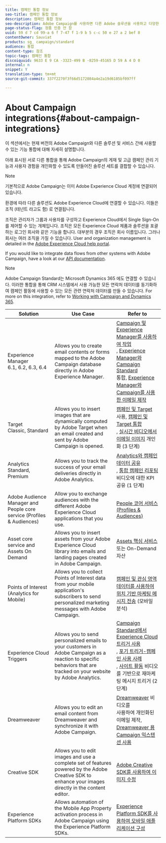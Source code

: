 ```yaml
---
title: 캠페인 통합 정보
seo-title: 캠페인 통합 정보
description: 캠페인 통합 정보
seo-description: Adobe Campaign를 사용하면 다른 Adobe 솔루션을 사용하고 다양한 기능을 결합할 수 있습니다.
page-status-flag: 정품 인증 안 함
uuid: 59 d 7 cd 99-a 6 f 7-47 f 1-9 b 5 c-c 50 e 27 a 2 bef 8
contentOwner: Sauviat
products: sg_ campaign/standard
audience: 통합
content-type: 참조
topic-tags: 캠페인 통합
discoiquuid: 9633 E 9 CA -3323-499 B -8259-45165 D 59 A 4 D 0
internal: n
snippet: Y
translation-type: tm+mt
source-git-commit: 337f2270f3f66d5172084a4e2a19d6185bf097ff

---
```



# About Campaign integrations{#about-campaign-integrations}

이 섹션에서는 현재 버전의 Adobe Campaign와 다른 솔루션 및 서비스 간에 사용할 수 있는 기능 통합에 대해 자세히 설명합니다.

아래 표시된 서로 다른 통합을 통해 Adobe Campaign의 게재 및 고급 캠페인 관리 기능과 사용자 경험을 개인화할 수 있도록 만들어진 솔루션 세트를 결합할 수 있습니다.

>[!NOTE]
>
> 기본적으로 Adobe Campaign는 이미 Adobe Experience Cloud 계정에 연결되어 있습니다.

환경에 따라 다른 솔루션도 Adobe Experience Cloud에 연결할 수 있습니다. 이들은 조직 (테넌트 라고도 함) 로 연결됩니다.

조직은 관리자가 그룹과 사용자를 구성하고 Experience Cloud에서 Single Sign-On를 제어할 수 있는 개체입니다. 조직은 모든 Experience Cloud 제품과 솔루션을 포괄하는 로그인 회사와 같은 기능을 합니다. 대부분의 경우 조직은 회사 이름입니다. 그러나 회사는 여러 조직을 가질 수 있습니다. User and organization management is detailed in the [Adobe Experience Cloud help portal](https://marketing.adobe.com/resources/help/en_US/mcloud/organizations.html).

If you would like to integrate data flows from other systems with Adobe Campaign, have a look at our [API documentation](https://docs.campaign.adobe.com/doc/standard/en/api/ACS_API.html).

>[!NOTE]
>
>Adobe Campaign Standard는 Microsoft Dynamics 365 에도 연결할 수 있습니다. 이러한 통합을 통해 CRM 시스템에서 사용 가능한 모든 연락처 데이터를 동기화하여 캠페인 활동에 사용할 수 있는 모든 관련 연락처 데이터를 만들 수 있습니다. For more on this integration, refer to [Working with Campaign and Dynamics 365](https://helpx.adobe.com/campaign/kb/acs-ms-dynamics.html).


<table> 
 <thead> 
  <tr> 
   <th> Solution<br /> </th> 
   <th> Use Case<br /> </th> 
   <th> Refer to<br /> </th> 
  </tr> 
 </thead> 
 <tbody> 
  <tr> 
   <td> Experience Manager<br /> 6.1, 6.2, 6.3, 6.4<br /> </td> 
   <td> Allows you to create email contents or forms mapped to the Adobe Campaign database directly in Adobe Experience Manager.<br /> </td> 
   <td> 
     <a href="../../integrating/using/integrating-with-experience-manager.md">Campaign 및 Experience Manager를 사용하여 작업</a><br/>, <a href="https://helpx.adobe.com/experience-manager/6-4/sites/administering/using/campaignstandard.html">Experience Manager와 Campaign Standard</a> <br/>통합, <a href="https://docs.campaign.adobe.com/doc/standard/getting_started/en/ACS_AEM.html">Experience Manager와 Campaign를 사용한 이메일 제작</a> 
    </td> 
  </tr> 
  <tr> 
   <td> Target<br /> Classic, Standard<br /> </td> 
   <td> Allows you to insert images that are dynamically computed by Adobe Target when an email created and sent by Adobe Campaign is opened.<br /> </td> 
   <td> 
    <a href="../../integrating/using/about-campaign-target-integration.md">캠페인 및 Target</a> <br/>사용, <a href="https://marketing.adobe.com/resources/help/en_US/target/a4t/c_campaign_and_target.html">캠페인 및 Target 통합</a><br/>, <a href="https://helpx.adobe.com/marketing-cloud/how-to/email-marketing.html">실시간 비디오에서 이메일 이미지</a> 개인화 (3 단계)
    </td> 
  </tr> 
  <tr> 
   <td> Analytics<br /> Standard, Premium <br /> </td> 
   <td> Allows you to track the success of your email deliveries directly in Adobe Analytics.<br /> </td> 
   <td> 
    <a href="../../integrating/using/about-campaign-analytics-integration.md">Analytics와 캠페인 데이터 공유</a><br/>, <a href="https://helpx.adobe.com/marketing-cloud/how-to/email-marketing.html">통합 캠페인 리포팅</a> 비디오에 대한 KPI 공유 (1 단계)
    </td> 
  </tr> 
  <tr> 
   <td> Adobe Audience Manager and People core service (Profiles &amp; Audiences)<br /> </td> 
   <td> Allow you to exchange audiences with the different Adobe Experience Cloud applications that you use.<br /> </td> 
   <td> <a href="../../integrating/using/about-campaign-audience-manager-or-people-core-service-integration.md">People 코어 서비스 (Profiles &amp; Audiences)</a><br /> </td> 
  </tr> 
  <tr> 
   <td> Asset core service and Assets On Demand<br /> </td> 
   <td> Allows you to insert assets from your Adobe Experience Cloud library into emails and landing pages created in Adobe Campaign.<br /> </td> 
   <td> <a href="../../integrating/using/working-with-campaign-and-assets-core-service.md">Assets 핵심 서비스</a> 또는 On-Demand 자산<br /> </td> 
  </tr> 
  <tr> 
   <td> Points of Interest (Analytics for Mobile)<br /> </td> 
   <td> Allows you to collect Points of Interest data from your mobile application's subscribers to send personalized marketing messages with Adobe Campaign.<br /> </td> 
   <td> <a href="../../integrating/using/about-campaign-points-of-interest-data-integration.md">캠페인 및 관심 영역 데이터를 사용하여 위치 기반 마케팅 메시지 전송</a> (모바일 분석)<br /> </td> 
  </tr> 
  <tr> 
   <td> Experience Cloud Triggers<br /> </td> 
   <td> Allows you to send personalized emails to your customers in Adobe Campaign as a reaction to specific behaviors that are tracked on your website by Adobe Analytics.<br /> </td> 
   <td> 
    <a href="../../integrating/using/about-adobe-experience-cloud-triggers.md">Campaign Standard에서 Experience Cloud 트리거 사용</a><br/>, <a href="../../integrating/using/abandonment-triggers-use-cases.md">포기 트리거-캠페인 사용 사례</a><br/>, <a href="https://helpx.adobe.com/marketing-cloud/how-to/email-marketing.html">사이트 활동</a> 비디오를 기반으로 재마케팅 메시지 트리거 (2 단계)
    </td> 
  </tr> 
  <tr> 
   <td> Dreamweaver<br /> </td> 
   <td> Allows you to edit an email content from Dreamweaver and synchronize it with Adobe Campaign.<br /> </td> 
   <td> 
    <a href="https://helpx.adobe.com/campaign/kt/acs/using/acs-dreamweaver-integration-feature-video-use.html">Dreamweaver</a> 비디오를 <br/>사용하여 개인화된 이메일 제작, <a href="https://helpx.adobe.com/dreamweaver/using/working-with-dreamweaver-and-campaign.html">Dreamweaver 용 Campaign 익스텐션 사용</a> 
  </td> 
  </tr> 
  <tr> 
   <td> Creative SDK<br /> </td> 
   <td> Allows you to edit images and use a complete set of features powered by the Adobe Creative SDK to enhance your images directly in the content editor.<br /> </td> 
   <td> <a href="../../designing/using/modifying-images-with-the-adobe-creative-sdk.md">Adobe Creative SDK를 사용하여 이미지 수정</a><br /> </td> 
  </tr> 
  <tr> 
   <td> Experience Platform SDKs<br /> </td> 
   <td> Allows automation of the Mobile App Property activation process in Adobe Campaign using the Experience Platform SDKs.<br /> </td> 
   <td> <a href="https://helpx.adobe.com/campaign/kb/configuring-app-sdk.html">Experience Platform SDK를 사용하여 모바일 애플리케이션 구성</a><br /> </td> 
  </tr> 
 </tbody> 
</table>

